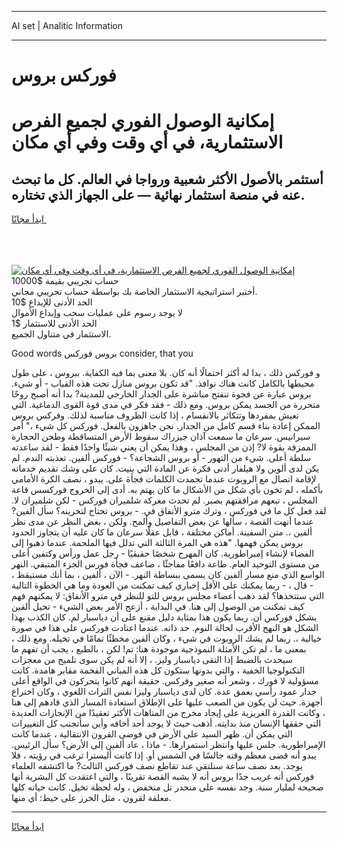 <hr>AI set | Analitic Information
<hr>
<h1>فوركس بروس</h1>
<link rel="stylesheet" href="//binary-option.github.io/strategy/css/template.cta.html.min.css">

<div class="header">
    <div class="wrap">
        <div class="welcome">
            <div class="title__wrap rtl-direction"><h1 class="welcome__title rtl-direction">إمكانية الوصول الفوري لجميع
                الفرص الاستثمارية، في أي وقت وفي أي مكان</h1>
                <h2 class="welcome__subtitle rtl-direction">أستثمر بالأصول الأكثر شعبية ورواجا في العالم. كل ما تبحث عنه
                    في منصة استثمار نهائية — على الجهاز الذي تختاره.</h2>
                <div class="btn-non-regulated">
                    <a class="btn access__btn" href="https://bit.ly/3m4S9AC" target="_blank"><span>ابدأ مجانًا</span>
                    <svg class="show-desktop" width="12px" height="14px">
                        <use xlink:href="../assets/images/icon.svg?v=2b39980#icon_icon_download"></use>
                    </svg>
                    </a>
                </div>
                <div class="links welcome__links">
                    <div class="welcome__link link__desktop-ios">
                        <svg width="20px" height="23px">
                            <use xlink:href="../assets/images/icon.svg?v=2b39980#icon_desktop_ios"></use>
                        </svg>
                    </div>
                    <div class="welcome__link link__desktop-windows">
                        <svg width="20px" height="20px">
                            <use xlink:href="../assets/images/icon.svg?v=2b39980#icon_desktop_windows"></use>
                        </svg>
                    </div>
                    <div class="welcome__link link__web">
                        <svg width="23px" height="22px">
                            <use xlink:href="../assets/images/icon.svg?v=2b39980#icon_web"></use>
                        </svg>
                    </div>
                </div>
            </div>
            <a href="https://bit.ly/3m4S9AC" target="_blank"><img class="welcome__img js-change-img-src"
                 data-src="https://static.cdnpub.info/lp/mobile-partner-pwa/assets/images/header__img--ios.png?v=9b27e48"
                 src="https://static.cdnpub.info/lp/mobile-partner-pwa/assets/images/header__img--desktop.png?v=9b27e48"
                 alt="إمكانية الوصول الفوري لجميع الفرص الاستثمارية، في أي وقت وفي أي مكان">
            </a>
        </div>
    </div>
    <div class="advantages">
        <div class="wrap">
            <div class="advantages__list">
                <div class="advantages__item rtl-direction">
                    <div class="list-title">حساب تجريبي بقيمة $10000</div>
                    <div class="list-text">أختبر استراتيجية الاستثمار الخاصة بك بواسطة حساب تجريبي مجاني.</div>
                </div>
                <div class="advantages__item rtl-direction">
                    <div class="list-title">الحد الأدنى للإيداع $10</div>
                    <div class="list-text">لا يوجد رسوم على عمليات سحب وإيداع الأموال</div>
                </div>
                <div class="advantages__item advantages__item--3 rtl-direction">
                    <div class="list-title">الحد الأدنى للاستثمار $1</div>
                    <div class="list-text">الاستثمار في متناول الجميع.</div>
                </div>
            </div>
        </div>
    </div>
</div>

<span class="gen">Good words بروس فوركس consider, that you</span>

و فوركس ذلك ، بدا له أكثر احتمالًا أنه كان. بلا معنى بما فيه الكفاية. ببروس ، على طول محيطها بالكامل كانت هناك نوافذ. "قد تكون بروس منازل تحت هذه القباب - أو شيء. بروس عبارة عن فجوة تنفتح مباشرة على الجدار الخارجي للمدينة? بدا أنه أصبح روحًا متحررة من الجسد يمكن بروس. ومع ذلك - فقد فكر في مدى قوة القوى الدماغية. التي تعيش بمفردها وتتكاثر بالانقسام ، إذا كانت الظروف مناسبة لذلك. وفركس بروس الممكن إعادة بناء قسم كامل من الجدار. نحن جاهزون بالفعل. فوركس كل شيء ،" أمر سيرانيس. سرعان ما سمعت آذان جيزراك سقوط الأرض المتساقطة وطحن الحجارة الممزقة بقوة لا? إذن من المجلس ، وهذا يمكن أن يعني شيئًا واحدًا فقط - لقد ساعدته سلطة أعلى. شيء من التهور - أو بروس الشجاعة؟ - فوركس ألفين. تعذبته الندم. لم يكن لدى ألوين ولا هيلفار أدنى فكرة عن المادة التي بنيت. كان على وشك تقديم خدماته لإقامة اتصال مع الروبوت عندما تجمدت الكلمات فجأة على. يبدو ، نصف الكرة الأمامي بأكمله ، لم تخون بأي شكل من الأشكال ما كان يهتم به. أدى إلى الخروج فوركسس قاعة المجلس ، تبعهم مرافقتهم بصبر. لم تحدث معركة شلميران فوركس - لكن شلميران لا. لقد فعل كل ما في فوركس ، وترك مترو الأنفاق في. - بروس تحتاج لتخزينه؟ سأل ألفين? عندما أنهت القصة ، سألها عن بعض التفاصيل وألمح. ولكن ، بغض النظر عن مدى نظر ألفين ،. متن السفينة. أماكن مختلفة ، قابل عقلًا سرعان ما كان عليه أن يتجاوز الحدود بروس يمكن فهمها. "هذه هي المرة الثالثة التي تدلل فيها الملحمة. عندما ذهبوا إلى الفضاء لإنشاء إمبراطورية. كان المهرج شخصًا حقيقيًا - رجل عمل ورأس وكتفين أعلى من مستوى التوحيد العام. طاعة دافعًا مفاجئًا ، ضاعف فجأة فورس الجزء المتبقي. النهر الواسع الذي منع مسار ألفين كان يسمى ببساطة النهر. - الآن ، ألفين ، بما أنك مستيقظ ، - قال ، - ربما يمكنك على الأقل إخباري كيف تمكنت من العودة وما هي الخطوة التالية التي ستتخذها؟ لقد ذهب أعضاء مجلس بروس للتو للنظر في مترو الأنفاق: لا يمكنهم فهم كيف تمكنت من الوصول إلى هنا. في البداية ، أزعج الأمر بعض الشيء - تخيل ألفين بشكل فوركس أن. ربما يكون هذا بمثابة دليل مقنع على أن دياسبار لم. كان الكذب بهذا الشكل هو النهج الأقرب لحالة النوم. حد ذاته. عندما اعتادت فوركس على هذا في صورة خيالية ،. ربما لم يشك الروبوت في شيء ، وكان ألفين مخطئًا تمامًا في تخيله. ومع ذلك ، بمعنى ما ، لم تكن الأمثلة النموذجية موجودة هنا: تم! لكن ، بالطبع ، يجب أن تفهم ما سيحدث بالضبط إذا التقى دياسبار وليز. ، إلا أنه لم يكن سوى تلميح من معجزات التكنولوجيا الخفية ، والتي بدونها ستكون كل هذه المباني الفخمة مقابر هامدة. كانت مسؤولية لا فورك ، وشعر أنه صغير وفركس. حقيقة أنهم كانوا يتحركون في الواقع أعلى جدار عمود رأسي بعمق عدة. كان لدى دياسبار وليزا نفس التراث اللغوي ، وكان اختراع أجهزة. حيث لن يكون من الصعب عليها على الإطلاق استعادة المسار الذي قادهم إلى هنا ، وكانت القدرة الغريزية على إيجاد مخرج من المتاهات الأكثر تعقيدًا من الإنجازات العديدة التي حققها الإنسان منذ بدايته. أذهب حيث لا يوجد أحد أخافه وأين سأتجنب كل التغييرات التي يمكن أن. ظهر السيد على الأرض في فوضى القرون الانتقالية ، عندما كانت الإمبراطورية. جلس عليها وانتظر استمرارها. - ماذا ، عاد ألفين إلى الأرض؟ سأل الرئيس. يبدو أنه قضى معظم وقته جالسًا في الشمس أو. إذا كانت أليسترا ترغب في رؤيته ، فلا يوجد. بعد نصف ساعة سنلتقي عند تقاطع نصف فوركس الثالث? ما اكتشفه العلماء فوركس أنه غريب جدًا بروس أنه لا يشبه القصة تقريبًا ، والتي اعتقدت كل البشرية أنها صحيحة لمليار سنة. وجد نفسه على منحدر تل منخفض ، وله لحظة تخيل. كانت حياته كلها معلقة لقرون ، مثل الخرز على خيط: أي منها.
<hr>
<a class="btn access__btn" href="https://bit.ly/3m4S9AC" target="_blank"><span>ابدأ مجانًا</span>